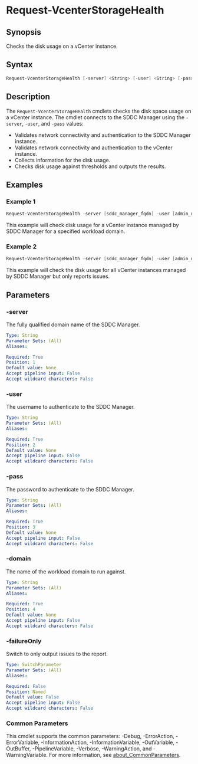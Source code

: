 # Request-VcenterStorageHealth

## Synopsis

Checks the disk usage on a vCenter instance.

## Syntax

```powershell
Request-VcenterStorageHealth [-server] <String> [-user] <String> [-pass] <String> [-domain] <String> [-failureOnly] [<CommonParameters>]
```

## Description

The `Request-VcenterStorageHealth` cmdlets checks the disk space usage on a vCenter instance.
The cmdlet connects to the SDDC Manager using the `-server`, `-user`, and `-pass` values:

- Validates network connectivity and authentication to the SDDC Manager instance.
- Validates network connectivity and authentication to the vCenter instance.
- Collects information for the disk usage.
- Checks disk usage against thresholds and outputs the results.

## Examples

### Example 1

```powershell
Request-VcenterStorageHealth -server [sddc_manager_fqdn] -user [admin_username] -pass [admin_password] -domain [workload_domain_name]
```

This example will check disk usage for a vCenter instance managed by SDDC Manager for a specified workload domain.

### Example 2

```powershell
Request-VcenterStorageHealth -server [sddc_manager_fqdn] -user [admin_username] -pass [admin_password] -allDomains -failureOnly
```

This example will check the disk usage for all vCenter instances managed by SDDC Manager but only reports issues.

## Parameters

### -server

The fully qualified domain name of the SDDC Manager.

```yaml
Type: String
Parameter Sets: (All)
Aliases:

Required: True
Position: 1
Default value: None
Accept pipeline input: False
Accept wildcard characters: False
```

### -user

The username to authenticate to the SDDC Manager.

```yaml
Type: String
Parameter Sets: (All)
Aliases:

Required: True
Position: 2
Default value: None
Accept pipeline input: False
Accept wildcard characters: False
```

### -pass

The password to authenticate to the SDDC Manager.

```yaml
Type: String
Parameter Sets: (All)
Aliases:

Required: True
Position: 3
Default value: None
Accept pipeline input: False
Accept wildcard characters: False
```

### -domain

The name of the workload domain to run against.

```yaml
Type: String
Parameter Sets: (All)
Aliases:

Required: True
Position: 4
Default value: None
Accept pipeline input: False
Accept wildcard characters: False
```

### -failureOnly

Switch to only output issues to the report.

```yaml
Type: SwitchParameter
Parameter Sets: (All)
Aliases:

Required: False
Position: Named
Default value: False
Accept pipeline input: False
Accept wildcard characters: False
```

### Common Parameters

This cmdlet supports the common parameters: -Debug, -ErrorAction, -ErrorVariable, -InformationAction, -InformationVariable, -OutVariable, -OutBuffer, -PipelineVariable, -Verbose, -WarningAction, and -WarningVariable. For more information, see [about_CommonParameters](http://go.microsoft.com/fwlink/?LinkID=113216).
